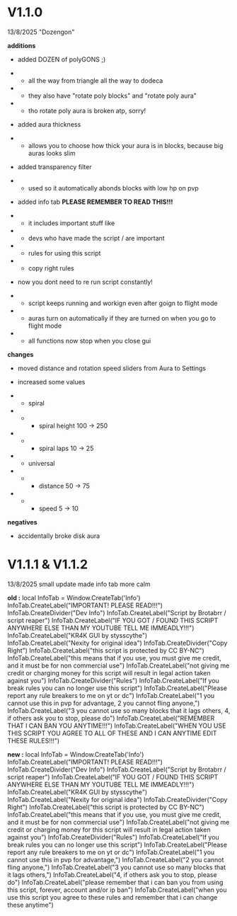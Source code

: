 # V1.1.0
13/8/2025
"Dozengon"

**additions**
- added DOZEN of polyGONS ;)
- -  all the way from triangle all the way to dodeca
- -  they also have "rotate poly blocks" and "rotate poly aura"
- -    tho rotate poly aura is broken atp, sorry!

- added aura thickness
- -  allows you to choose how thick your aura is in blocks, because big auras looks slim

- added transparency filter
- -  used so it automatically abonds blocks with low hp on pvp

- added info tab **PLEASE REMEMBER TO READ THIS!!!**
- -  it includes important stuff like
- -    devs who have made the script / are important
- -    rules for using this script
- -    copy right rules

- now you dont need to re run script constantly!
- -  script keeps running and workign even after goign to flight mode
- -  auras turn on automatically if they are turned on when you go to flight mode
- -  all functions now stop when you close gui

**changes**
- moved distance and rotation speed sliders from Aura to Settings

- increased some values
- -  spiral
- - -   spiral height 100 -> 250
- - -   spiral laps 10 -> 25
- -  universal
- - -   distance 50 -> 75
- - -   speed 5 -> 10

**negatives**
- accidentally broke disk aura

# V1.1.1 & V1.1.2
13/8/2025 
small update
made info tab more calm

**old :**
local InfoTab = Window.CreateTab('Info')
InfoTab.CreateLabel("IMPORTANT! PLEASE READ!!!")
InfoTab.CreateDivider("Dev Info")
InfoTab.CreateLabel("Script by Brotabrr / script reaper")
InfoTab.CreateLabel("IF YOU GOT / FOUND THIS SCRIPT ANYWHERE ELSE THAN MY YOUTUBE TELL ME IMMEADLY!!!")
InfoTab.CreateLabel("KR4K GUI by stysscythe")
InfoTab.CreateLabel("Nexity for original idea")
InfoTab.CreateDivider("Copy Right")
InfoTab.CreateLabel("this script is protected by CC BY-NC")
InfoTab.CreateLabel("this means that if you use, you must give me credit, and it must be for non commercial use")
InfoTab.CreateLabel("not giving me credit or charging money for this script will result in legal action taken against you")
InfoTab.CreateDivider("Rules")
InfoTab.CreateLabel("If you break rules you can no longer use this script")
InfoTab.CreateLabel("Please report any rule breakers to me on yt or dc")
InfoTab.CreateLabel("1 you cannot use this in pvp for advantage,      2 you cannot fling anyone,")
InfoTab.CreateLabel("3 you cannot use so many blocks that it lags others, 4, if others ask you to stop, please do")
InfoTab.CreateLabel("REMEMBER THAT I CAN BAN YOU ANYTIME!!!")
InfoTab.CreateLabel("WHEN YOU USE THIS SCRIPT YOU AGREE TO ALL OF THESE AND I CAN ANYTIME EDIT THESE RULES!!!")

**new :**
local InfoTab = Window.CreateTab('Info')
InfoTab.CreateLabel("IMPORTANT! PLEASE READ!!!")
InfoTab.CreateDivider("Dev Info")
InfoTab.CreateLabel("Script by Brotabrr / script reaper")
InfoTab.CreateLabel("IF YOU GOT / FOUND THIS SCRIPT ANYWHERE ELSE THAN MY YOUTUBE TELL ME IMMEADLY!!!")
InfoTab.CreateLabel("KR4K GUI by stysscythe")
InfoTab.CreateLabel("Nexity for original idea")
InfoTab.CreateDivider("Copy Right")
InfoTab.CreateLabel("this script is protected by CC BY-NC")
InfoTab.CreateLabel("this means that if you use, you must give me credit, and it must be for non commercial use")
InfoTab.CreateLabel("not giving me credit or charging money for this script will result in legal action taken against you")
InfoTab.CreateDivider("Rules")
InfoTab.CreateLabel("If you break rules you can no longer use this script")
InfoTab.CreateLabel("Please report any rule breakers to me on yt or dc")
InfoTab.CreateLabel("1 you cannot use this in pvp for advantage,")
InfoTab.CreateLabel("2 you cannot fling anyone,")
InfoTab.CreateLabel("3 you cannot use so many blocks that it lags others,")
InfoTab.CreateLabel("4, if others ask you to stop, please do")
InfoTab.CreateLabel("please remember that i can ban you from using this script, forever, account and/or ip ban")
InfoTab.CreateLabel("when you use this script you agree to these rules and remember that i can change these anytime")
